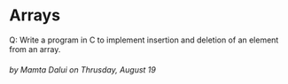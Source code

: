 # Arrays

Q: Write a program in C to implement insertion and deletion of an element from an array.
###### by Mamta Dalui on Thrusday, August 19